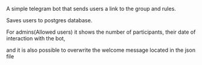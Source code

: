 A simple telegram bot that sends users a link to the group and rules.

Saves users to postgres database.

For admins(Allowed users) it shows the number of participants, their date of interaction with the bot, 

and it is also possible to overwrite the welcome message located in the json file
